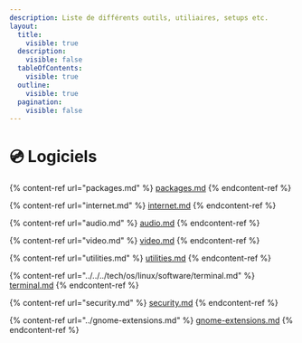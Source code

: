 ```yaml
---
description: Liste de différents outils, utiliaires, setups etc.
layout:
  title:
    visible: true
  description:
    visible: false
  tableOfContents:
    visible: true
  outline:
    visible: true
  pagination:
    visible: false
---
```


# 💿 Logiciels

{% content-ref url="packages.md" %}
[packages.md](packages.md)
{% endcontent-ref %}

{% content-ref url="internet.md" %}
[internet.md](internet.md)
{% endcontent-ref %}

{% content-ref url="audio.md" %}
[audio.md](audio.md)
{% endcontent-ref %}

{% content-ref url="video.md" %}
[video.md](video.md)
{% endcontent-ref %}

{% content-ref url="utilities.md" %}
[utilities.md](utilities.md)
{% endcontent-ref %}

{% content-ref url="../../../tech/os/linux/software/terminal.md" %}
[terminal.md](../../../tech/os/linux/software/terminal.md)
{% endcontent-ref %}

{% content-ref url="security.md" %}
[security.md](security.md)
{% endcontent-ref %}

{% content-ref url="../gnome-extensions.md" %}
[gnome-extensions.md](../gnome-extensions.md)
{% endcontent-ref %}
